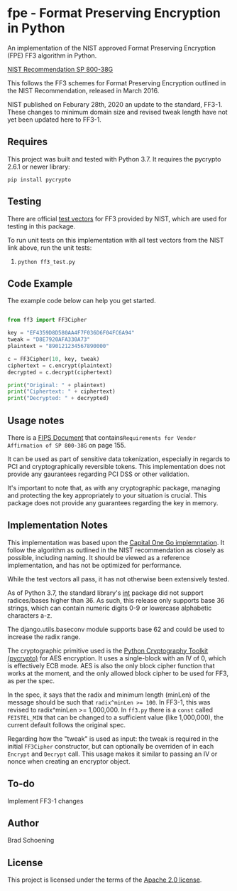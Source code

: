 # fpe - Format Preserving Encryption in Python

An implementation of the NIST approved Format Preserving Encryption (FPE) FF3 algorithm in Python.

[NIST Recommendation SP 800-38G](http://nvlpubs.nist.gov/nistpubs/SpecialPublications/NIST.SP.800-38G.pdf)

This follows the FF3 schemes for Format Preserving Encryption outlined in the NIST Recommendation, released in March 2016. 

NIST published on Feburary 28th, 2020 an update to the standard, FF3-1.  These changes to minimum domain size and revised tweak length have not
yet been updated here to FF3-1.

## Requires

This project was built and tested with Python 3.7.  It requires the pycrypto 2.6.1 or newer library:

`pip install pycrypto`

## Testing

There are official [test vectors](http://csrc.nist.gov/groups/ST/toolkit/examples.html) for FF3 provided by NIST, which are used for testing in this package.

To run unit tests on this implementation with all test vectors from the NIST link above, run the unit tests:

  1. `python ff3_test.py`

## Code Example

The example code below can help you get started.

```python

from ff3 import FF3Cipher

key = "EF4359D8D580AA4F7F036D6F04FC6A94"
tweak = "D8E7920AFA330A73"
plaintext = "890121234567890000"

c = FF3Cipher(10, key, tweak)
ciphertext = c.encrypt(plaintext)
decrypted = c.decrypt(ciphertext)

print("Original: " + plaintext)
print("Ciphertext: " + ciphertext)
print("Decrypted: " + decrypted)

```

## Usage notes

There is a [FIPS Document](http://csrc.nist.gov/groups/STM/cmvp/documents/fips140-2/FIPS1402IG.pdf) that contains`Requirements for Vendor Affirmation of SP 800-38G` on page 155.

It can be used as part of sensitive data tokenization, especially in regards to PCI and cryptographically reversible tokens. This implementation does not provide any gaurantees regarding PCI DSS or other validation.

It's important to note that, as with any cryptographic package, managing and protecting the key appropriately to your situation is crucial. This package does not provide any guarantees regarding the key in memory.

## Implementation Notes

This implementation was based upon the [Capital One Go implemntation](https://github.com/capitalone/fpe).  It follow the algorithm as outlined in the NIST recommendation as closely as possible, including naming.  It should be viewed as a reference implementation, and has not be optimized for performance. 

While the test vectors all pass, it has not otherwise been extensively tested. 

As of Python 3.7, the standard library's [int](https://docs.python.org/3/library/functions.html#int) package did not support radices/bases higher than 36. As such, this release only supports base 36 strings, which can contain numeric digits 0-9 or lowercase alphabetic characters a-z.

The django.utils.baseconv module supports base 62 and could be used to increase the radix range.

The cryptographic primitive used is the [Python Cryptography Toolkit (pycrypto)](https://pypi.org/project/pycrypto) for AES encryption. It uses a single-block with an IV of 0, which is effectively ECB mode. AES is also the only block cipher function that works at the moment, and the only allowed block cipher to be used for FF3, as per the spec.

In the spec, it says that the radix and minimum length (minLen) of the message should be such that `radix^minLen >= 100`. In FF3-1, this was revised to  radix^minLen >= 1,000,000. In `ff3.py` there is a `const` called `FEISTEL_MIN` that can be changed to a sufficient value (like 1,000,000), the current default follows the original spec.

Regarding how the "tweak" is used as input: the tweak is required in the initial `FF3Cipher` constructor, but can optionally be overriden of in each `Encrypt` and `Decrypt` call. This usage makes it similar to passing an IV or nonce when creating an encryptor object.

## To-do

Implement FF3-1 changes

## Author

Brad Schoening

## License

This project is licensed under the terms of the [Apache 2.0 license](https://www.apache.org/licenses/LICENSE-2.0).
